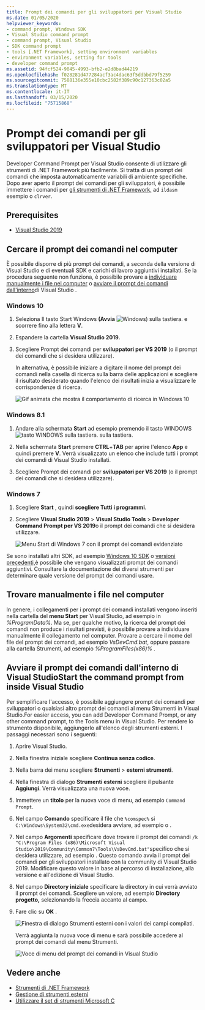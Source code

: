 ```yaml
---
title: Prompt dei comandi per gli sviluppatori per Visual Studio
ms.date: 01/05/2020
helpviewer_keywords:
- command prompt, Windows SDK
- Visual Studio command prompt
- command prompt, Visual Studio
- SDK command prompt
- tools [.NET Framework], setting environment variables
- environment variables, setting for tools
- developer command prompt
ms.assetid: 94fcf524-9045-4993-bfb2-e2d8bad44219
ms.openlocfilehash: f028281d477284acf3ac4dac63f5ddbbd79f5259
ms.sourcegitcommit: 7588136e355e10cbc2582f389c90c127363c02a5
ms.translationtype: MT
ms.contentlocale: it-IT
ms.lasthandoff: 03/15/2020
ms.locfileid: "75715868"
---
```

# <a name="developer-command-prompt-for-visual-studio"></a>Prompt dei comandi per gli sviluppatori per Visual Studio

Developer Command Prompt per Visual Studio consente di utilizzare gli strumenti di .NET Framework più facilmente. Si tratta di un prompt dei comandi che imposta automaticamente variabili di ambiente specifiche. Dopo aver aperto il prompt dei comandi per gli sviluppatori, è possibile immettere i comandi per [gli strumenti di .NET Framework,](index.md) ad `ildasm` esempio o `clrver`.

## <a name="prerequisites"></a>Prerequisites

- [Visual Studio 2019](https://visualstudio.microsoft.com/downloads/?utm_medium=microsoft&utm_source=docs.microsoft.com&utm_campaign=inline+link&utm_content=download+vs2019)

## <a name="search-for-the-command-prompt-on-your-machine"></a>Cercare il prompt dei comandi nel computer

È possibile disporre di più prompt dei comandi, a seconda della versione di Visual Studio e di eventuali SDK e carichi di lavoro aggiuntivi installati. Se la procedura seguente non funziona, è possibile provare a [individuare manualmente i file nel computer](#manually-locate-the-files-on-your-machine) o [avviare il prompt dei comandi dall'interno](#start-the-command-prompt-from-inside-visual-studio)di Visual Studio .

### <a name="windows-10"></a>Windows 10

1. Seleziona Il tasto Start Windows **(Avvia** ![Windows) sulla tastiera.](./media/developer-command-prompt-for-vs/windows-logo-key-graphic.png) e scorrere fino alla lettera **V**.

1. Espandere la cartella **Visual Studio 2019.**

1. Scegliere Prompt dei comandi per **sviluppatori per VS 2019** (o il prompt dei comandi che si desidera utilizzare).

   In alternativa, è possibile iniziare a digitare il nome del prompt dei comandi nella casella di ricerca sulla barra delle applicazioni e scegliere il risultato desiderato quando l'elenco dei risultati inizia a visualizzare le corrispondenze di ricerca.

   ![Gif animata che mostra il comportamento di ricerca in Windows 10](./media/developer-command-prompt-for-vs/windows10-search.gif)

### <a name="windows-81"></a>Windows 8.1

1. Andare alla schermata **Start** ad esempio premendo il tasto WINDOWS![tasto WINDOWS sulla tastiera.](./media/developer-command-prompt-for-vs/windows-logo-key-graphic.png) sulla tastiera.

1. Nella schermata **Start** premere **CTRL**+**TAB** per aprire l'elenco **App** e quindi premere **V**. Verrà visualizzato un elenco che include tutti i prompt dei comandi di Visual Studio installati.

1. Scegliere Prompt dei comandi per **sviluppatori per VS 2019** (o il prompt dei comandi che si desidera utilizzare).

### <a name="windows-7"></a>Windows 7

1. Scegliere **Start** , quindi **scegliere Tutti i programmi**.

1. Scegliere **Visual Studio 2019** > **Visual Studio Tools** > **Developer Command Prompt per VS 2019**o il prompt dei comandi che si desidera utilizzare.

   ![Menu Start di Windows 7 con il prompt dei comandi evidenziato](./media/developer-command-prompt-for-vs/windows7-menu.png)

Se sono installati altri SDK, ad esempio [Windows 10 SDK](https://developer.microsoft.com/windows/downloads/windows-10-sdk) o [versioni precedenti,](https://developer.microsoft.com/windows/downloads/sdk-archive)è possibile che vengano visualizzati prompt dei comandi aggiuntivi. Consultare la documentazione dei diversi strumenti per determinare quale versione del prompt dei comandi usare.

## <a name="manually-locate-the-files-on-your-machine"></a>Trovare manualmente i file nel computer

In genere, i collegamenti per i prompt dei comandi installati vengono inseriti nella cartella del **menu Start** per Visual Studio, ad esempio in *%ProgramData%*. Ma se, per qualche motivo, la ricerca del prompt dei comandi non produce i risultati previsti, è possibile provare a individuare manualmente il collegamento nel computer. Provare a cercare il nome del file del prompt dei comandi, ad esempio *VsDevCmd.bat*, oppure passare alla cartella Strumenti, ad esempio *%ProgramFiles(x86)% .*

## <a name="start-the-command-prompt-from-inside-visual-studio"></a>Avviare il prompt dei comandi dall'interno di Visual StudioStart the command prompt from inside Visual Studio

Per semplificare l'accesso, è possibile aggiungere prompt dei comandi per sviluppatori o qualsiasi altro prompt dei comandi al menu Strumenti in Visual Studio.For easier access, you can add Developer Command Prompt, or any other command prompt, to the Tools menu in Visual Studio. Per rendere lo strumento disponibile, aggiungerlo all'elenco degli strumenti esterni. I passaggi necessari sono i seguenti:

1. Aprire Visual Studio.

1. Nella finestra iniziale scegliere **Continua senza codice**.

1. Nella barra dei menu scegliere **Strumenti** > **esterni strumenti**.

1. Nella finestra di dialogo **Strumenti esterni** scegliere il pulsante **Aggiungi**. Verrà visualizzata una nuova voce.

1. Immettere un **titolo** per la nuova voce di menu, ad esempio `Command Prompt`.

1. Nel campo **Comando** specificare il file che `%comspec%` si `C:\Windows\System32\cmd.exe`desidera avviare, ad esempio o .

1. Nel campo **Argomenti** specificare dove trovare il prompt dei comandi `/k "C:\Program Files (x86)\Microsoft Visual Studio\2019\Community\Common7\Tools\VsDevCmd.bat"`specifico che si desidera utilizzare, ad esempio . Questo comando avvia il prompt dei comandi per gli sviluppatori installato con la community di Visual Studio 2019. Modificare questo valore in base al percorso di installazione, alla versione e all'edizione di Visual Studio.

1. Nel campo **Directory iniziale** specificare la directory in cui verrà avviato il prompt dei comandi. Scegliere un valore, ad esempio **Directory progetto,** selezionando la freccia accanto al campo.

1. Fare clic su **OK** .

   ![Finestra di dialogo Strumenti esterni con i valori dei campi compilati.](./media/developer-command-prompt-for-vs/add-external-tool.png)

   Verrà aggiunta la nuova voce di menu e sarà possibile accedere al prompt dei comandi dal menu Strumenti.

   ![Voce di menu del prompt dei comandi in Visual Studio](./media/developer-command-prompt-for-vs/command-prompt-vs-menu.png)

## <a name="see-also"></a>Vedere anche

- [Strumenti di .NET Framework](index.md)
- [Gestione di strumenti esterni](/visualstudio/ide/managing-external-tools)
- [Utilizzare il set di strumenti Microsoft C](/cpp/build/building-on-the-command-line)
